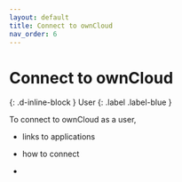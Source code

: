 ```yaml
---
layout: default
title: Connect to ownCloud
nav_order: 6
---
```


# Connect to ownCloud
{: .d-inline-block }
User
{: .label .label-blue }

To connect to ownCloud as a user,

* links to applications


* how to connect
*
